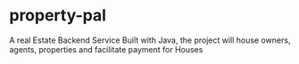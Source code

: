 # property-pal
A real Estate Backend Service Built with Java, the project will house owners, agents, properties and facilitate payment for Houses
